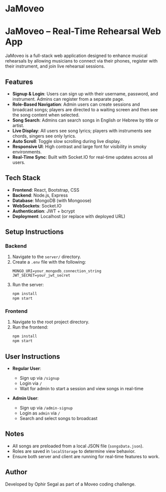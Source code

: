 # JaMoveo
# JaMoveo – Real-Time Rehearsal Web App

JaMoveo is a full-stack web application designed to enhance musical rehearsals by allowing musicians to connect via their phones, register with their instrument, and join live rehearsal sessions.

## Features

- **Signup & Login**: Users can sign up with their username, password, and instrument. Admins can register from a separate page.
- **Role-Based Navigation**: Admin users can create sessions and broadcast songs; players are directed to a waiting screen and then see the song content when selected.
- **Song Search**: Admins can search songs in English or Hebrew by title or artist.
- **Live Display**: All users see song lyrics; players with instruments see chords, singers see only lyrics.
- **Auto Scroll**: Toggle slow scrolling during live display.
- **Responsive UI**: High contrast and large font for visibility in smoky environments.
- **Real-Time Sync**: Built with Socket.IO for real-time updates across all users.

## Tech Stack

- **Frontend**: React, Bootstrap, CSS
- **Backend**: Node.js, Express
- **Database**: MongoDB (with Mongoose)
- **WebSockets**: Socket.IO
- **Authentication**: JWT + bcrypt
- **Deployment**: Localhost (or replace with deployed URL)

## Setup Instructions

### Backend

1. Navigate to the `server/` directory.
2. Create a `.env` file with the following:
    ```
    MONGO_URI=your_mongodb_connection_string
    JWT_SECRET=your_jwt_secret
    ```
3. Run the server:
    ```bash
    npm install
    npm start
    ```

### Frontend

1. Navigate to the root project directory.
2. Run the frontend:
    ```bash
    npm install
    npm start
    ```

## User Instructions

- **Regular User**:
  - Sign up via `/signup`
  - Login via `/`
  - Wait for admin to start a session and view songs in real-time

- **Admin User**:
  - Sign up via `/admin-signup`
  - Login as `admin` via `/`
  - Search and select songs to broadcast

## Notes

- All songs are preloaded from a local JSON file (`songsData.json`).
- Roles are saved in `localStorage` to determine view behavior.
- Ensure both server and client are running for real-time features to work.

## Author

Developed by Ophir Segal as part of a Moveo coding challenge.